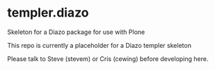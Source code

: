templer.diazo
=============

Skeleton for a Diazo package for use with Plone

This repo is currently a placeholder for a Diazo templer skeleton

Please talk to Steve (stevem) or Cris (cewing) before developing here.